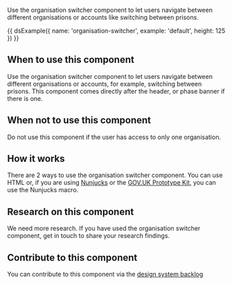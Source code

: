 Use the organisation switcher component to let users navigate between different organisations or accounts like switching between prisons.

{{ dsExample({
  name: 'organisation-switcher',
  example: 'default',
  height: 125
}) }}

## When to use this component

Use the organisation switcher component to let users navigate between different organisations or accounts, for example, switching between prisons. This component comes directly after the header, or phase banner if there is one.

## When not to use this component

Do not use this component if the user has access to only one organisation.

## How it works

There are 2 ways to use the organisation switcher component. You can use HTML or, if you are using [Nunjucks](https://mozilla.github.io/nunjucks/) or the [GOV.UK Prototype Kit](https://govuk-prototype-kit.herokuapp.com/), you can use the Nunjucks macro.

## Research on this component

We need more research. If you have used the organisation switcher component, get in touch to share your research findings.

## Contribute to this component

You can contribute to this component via the [design system backlog](https://github.com/ministryofjustice/moj-design-system-backlog/issues/3)